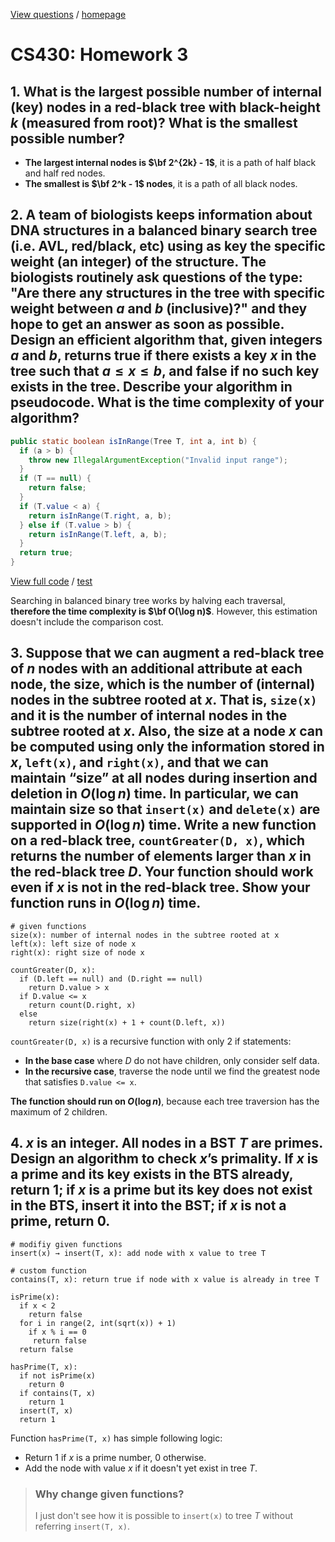 [View questions](https://github.com/hendraanggrian/IIT-CS430/raw/assets/homework-3.pdf)
/ [homepage](https://github.com/hendraanggrian/IIT-CS430/)

# CS430: Homework 3

## 1. What is the largest possible number of internal (key) nodes in a red-black tree with black-height $k$ (measured from root)? What is the smallest possible number?

- **The largest internal nodes is $\bf 2^{2k} - 1$**, it is a path of half black
  and half red nodes.
- **The smallest is $\bf 2^k - 1$ nodes**, it is a path of all black nodes.

## 2. A team of biologists keeps information about DNA structures in a balanced binary search tree (i.e. AVL, red/black, etc) using as key the specific weight (an integer) of the structure. The biologists routinely ask questions of the type: "Are there any structures in the tree with specific weight between $a$ and $b$ (inclusive)?" and they hope to get an answer as soon as possible. Design an efficient algorithm that, given integers $a$ and $b$, returns true if there exists a key $x$ in the tree such that $a \le x \le b$, and false if no such key exists in the tree. Describe your algorithm in pseudocode. What is the time complexity of your algorithm?

```java
public static boolean isInRange(Tree T, int a, int b) {
  if (a > b) {
    throw new IllegalArgumentException("Invalid input range");
  }
  if (T == null) {
    return false;
  }
  if (T.value < a) {
    return isInRange(T.right, a, b);
  } else if (T.value > b) {
    return isInRange(T.left, a, b);
  }
  return true;
}
```

[View full code](https://github.com/hendraanggrian/IIT-CS430/blob/main/Testbed/app/src/main/java/com/example/tree/DnaTrees.java)
/ [test](https://github.com/hendraanggrian/IIT-CS430/blob/main/Testbed/app/src/test/java/com/example/tree/DnaTreesTest.java)

Searching in balanced binary tree works by halving each traversal, **therefore
the time complexity is $\bf O(\log n)$**. However, this estimation doesn't
include the comparison cost.

## 3. Suppose that we can augment a red-black tree of $n$ nodes with an additional attribute at each node, the size, which is the number of (internal) nodes in the subtree rooted at $x$. That is, `size(x)` and it is the number of internal nodes in the subtree rooted at $x$. Also, the size at a node $x$ can be computed using only the information stored in $x$, `left(x)`, and `right(x)`, and that we can maintain “size” at all nodes during insertion and deletion in $O(\log n)$ time. In particular, we can maintain size so that `insert(x)` and `delete(x)` are supported in $O(\log n)$ time. Write a new function on a red-black tree, `countGreater(D, x)`, which returns the number of elements larger than $x$ in the red-black tree $D$. Your function should work even if $x$ is not in the red-black tree. Show your function runs in $O(\log n)$ time.

```
# given functions
size(x): number of internal nodes in the subtree rooted at x
left(x): left size of node x
right(x): right size of node x

countGreater(D, x):
  if (D.left == null) and (D.right == null)
    return D.value > x
  if D.value <= x
    return count(D.right, x)
  else
    return size(right(x) + 1 + count(D.left, x))
```

`countGreater(D, x)` is a recursive function with only 2 if statements:

- **In the base case** where $D$ do not have children, only consider self data.
- **In the recursive case**, traverse the node until we find the greatest node
  that satisfies `D.value <= x`.

**The function should run on $O(\log n)$**, because each tree traversion has
the maximum of 2 children.

## 4. $x$ is an integer. All nodes in a BST $T$ are primes. Design an algorithm to check $x$’s primality. If $x$ is a prime and its key exists in the BTS already, return $1$; if $x$ is a prime but its key does not exist in the BTS, insert it into the BST; if $x$ is not a prime, return $0$.

```
# modifiy given functions
insert(x) → insert(T, x): add node with x value to tree T

# custom function
contains(T, x): return true if node with x value is already in tree T

isPrime(x):
  if x < 2
    return false
  for i in range(2, int(sqrt(x)) + 1)
    if x % i == 0
     return false
  return false

hasPrime(T, x):
  if not isPrime(x)
    return 0
  if contains(T, x)
    return 1
  insert(T, x)
  return 1
```

Function `hasPrime(T, x)` has simple following logic:

- Return $1$ if $x$ is a prime number, $0$ otherwise.
- Add the node with value $x$ if it doesn't yet exist in tree $T$.

> ### Why change given functions?
>
> I just don't see how it is possible to `insert(x)` to tree $T$ without
  referring `insert(T, x)`.

<!-- hotfix: KaTeX -->
<!-- https://github.com/yzane/vscode-markdown-pdf/issues/21/ -->
<script type="text/javascript" src="http://cdn.mathjax.org/mathjax/latest/MathJax.js?config=TeX-AMS-MML_HTMLorMML"></script>
<script type="text/x-mathjax-config">MathJax.Hub.Config({ tex2jax: { inlineMath: [['$', '$']]}, messageStyle: 'none' });</script>
